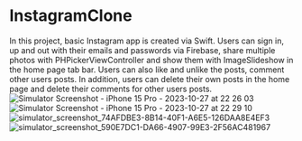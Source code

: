 # InstagramClone
In this project, basic Instagram app is created via Swift. Users can sign in, up and out with their emails and passwords via Firebase, share multiple photos with PHPickerViewController and show them with ImageSlideshow in the home page tab bar. Users can also like and unlike the posts, comment other users posts. In addition, users can delete their own posts in the home page and delete their comments for other users posts.
![Simulator Screenshot - iPhone 15 Pro - 2023-10-27 at 22 26 03](https://github.com/AtakanBasaran/InstagramClone/assets/144738458/75734170-2365-4af1-9cbb-0c7aa829c643)
![Simulator Screenshot - iPhone 15 Pro - 2023-10-27 at 22 29 10](https://github.com/AtakanBasaran/InstagramClone/assets/144738458/e17fc33c-1765-4452-8abf-11ab3e46e2c7)
![simulator_screenshot_74AFDBE3-8B14-40F1-A6E5-126DAA8E4EF3](https://github.com/AtakanBasaran/InstagramClone/assets/144738458/9654e995-e0ac-4455-b9b4-ae2aa606d4ac)
![simulator_screenshot_590E7DC1-DA66-4907-99E3-2F56AC481967](https://github.com/AtakanBasaran/InstagramClone/assets/144738458/5a696e00-d0e4-4d58-9d49-0caced3312bc)
